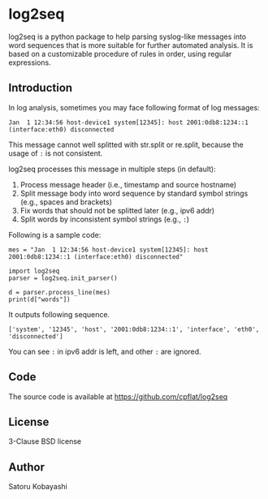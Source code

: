 # log2seq

log2seq is a python package to help parsing syslog-like messages into word sequences that is more suitable for further automated analysis.
It is based on a customizable procedure of rules in order, using regular expressions.

## Introduction

In log analysis, sometimes you may face following format of log messages:
	
	Jan  1 12:34:56 host-device1 system[12345]: host 2001:0db8:1234::1 (interface:eth0) disconnected

This message cannot well splitted with str.split or re.split, because the usage of `:` is not consistent.

log2seq processes this message in multiple steps (in default):

1. Process message header (i.e., timestamp and source hostname)
1. Split message body into word sequence by standard symbol strings (e.g., spaces and brackets)
1. Fix words that should not be splitted later (e.g., ipv6 addr)
1. Split words by inconsistent symbol strings (e.g., `:`)

Following is a sample code:

	mes = "Jan  1 12:34:56 host-device1 system[12345]: host 2001:0db8:1234::1 (interface:eth0) disconnected"

	import log2seq
	parser = log2seq.init_parser()

	d = parser.process_line(mes)
	print(d["words"])

It outputs following sequence.

	['system', '12345', 'host', '2001:0db8:1234::1', 'interface', 'eth0', 'disconnected']

You can see `:` in ipv6 addr is left, and other `:` are ignored.


## Code
The source code is available at https://github.com/cpflat/log2seq


## License
3-Clause BSD license


## Author
Satoru Kobayashi

